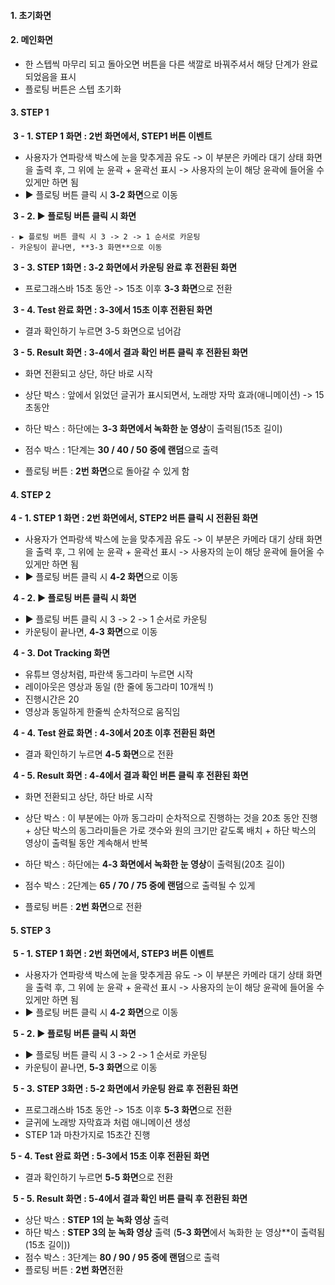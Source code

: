 #### 1. 초기화면

#### 2. 메인화면

- 한 스텝씩 마무리 되고 돌아오면 버튼을 다른 색깔로 바꿔주셔서 
  해당 단계가 완료되었음을 표시
- 플로팅 버튼은 스텝 초기화

#### 3. STEP 1

​	**3 - 1. STEP 1 화면 : 2번 화면에서, STEP1 버튼 이벤트**
  - 사용자가 연파랑색 박스에 눈을 맞추게끔 유도
    -> 이 부분은 카메라 대기 상태 화면을 출력 후, 그 위에 눈 윤곽 + 윤곽선 표시
    -> 사용자의 눈이 해당 윤곽에 들어올 수 있게만 하면 됨
  - ▶ 플로팅 버튼 클릭 시 **3-2 화면**으로 이동

​	**3 - 2. ▶ 플로팅 버튼 클릭 시 화면**

	- ▶ 플로팅 버튼 클릭 시 3 -> 2 -> 1 순서로 카운팅
	- 카운팅이 끝나면, **3-3 화면**으로 이동
​	**3 - 3. STEP 1화면 : 3-2 화면에서 카운팅 완료 후 전환된 화면**

 - 프로그래스바  15초 동안 -> 15초 이후 **3-3 화면**으로 전환

​    **3 - 4. Test 완료 화면 : 3-3에서 15초 이후 전환된 화면**

- 결과 확인하기 누르면 3-5 화면으로 넘어감

​    **3 - 5. Result 화면 : 3-4에서 결과 확인 버튼 클릭 후 전환된 화면**

- 화면 전환되고 상단, 하단 바로 시작

 - 상단 박스 : 앞에서 읽었던 글귀가 표시되면서, 노래방 자막 효과(애니메이션) 
                          -> 15초동안
 - 하단 박스 : 하단에는 **3-3 화면에서 녹화한 눈 영상**이 출력됨(15초 길이)
 - 점수 박스 : 1단계는 **30 / 40 / 50 중에 랜덤**으로 출력
 - 플로팅 버튼 : **2번 화면**으로 돌아갈 수 있게 함

#### 4. STEP 2

**4 - 1. STEP 1 화면 : 2번 화면에서, STEP2 버튼 클릭 시 전환된 화면**

  - 사용자가 연파랑색 박스에 눈을 맞추게끔 유도
    -> 이 부분은 카메라 대기 상태 화면을 출력 후, 그 위에 눈 윤곽 + 윤곽선 표시
    -> 사용자의 눈이 해당 윤곽에 들어올 수 있게만 하면 됨
  - ▶ 플로팅 버튼 클릭 시 **4-2 화면**으로 이동

​	**4 - 2. ▶ 플로팅 버튼 클릭 시 화면**

 - ▶ 플로팅 버튼 클릭 시 3 -> 2 -> 1 순서로 카운팅
 - 카운팅이 끝나면, **4-3 화면**으로 이동

​	**4 - 3. Dot Tracking 화면**

 - 유튜브 영상처럼, 파란색 동그라미 누르면 시작
 - 레이아웃은 영상과 동일
   (한 줄에 동그라미 10개씩 !)
 - 진행시간은 20
 - 영상과 동일하게 한줄씩 순차적으로 움직임

​    **4 - 4. Test 완료 화면 : 4-3에서  20초 이후 전환된 화면**

- 결과 확인하기 누르면 **4-5 화면**으로 전환

​    **4 - 5. Result 화면 :  4-4에서 결과 확인 버튼 클릭 후 전환된 화면**

- 화면 전환되고 상단, 하단 바로 시작

 - 상단 박스 : 이 부분에는 아까 동그라미 순차적으로 진행하는 것을
   					20초 동안 진행
   					+ 상단 박스의 동그라미들은 가로 갯수와 원의 크기만 같도록 배치
   					+ 하단 박스의 영상이 출력될 동안 계속해서 반복
 - 하단 박스 : 하단에는 **4-3 화면에서 녹화한 눈 영상**이 출력됨(20초 길이)
 - 점수 박스 : 2단계는 **65 / 70 / 75 중에 랜덤**으로 출력될 수 있게
 - 플로팅 버튼 : **2번 화면**으로 전환

#### 5. STEP 3

​	**5 - 1. STEP 1 화면 : 2번 화면에서, STEP3 버튼 이벤트**

  - 사용자가 연파랑색 박스에 눈을 맞추게끔 유도
    -> 이 부분은 카메라 대기 상태 화면을 출력 후, 그 위에 눈 윤곽 + 윤곽선 표시
    -> 사용자의 눈이 해당 윤곽에 들어올 수 있게만 하면 됨
  - ▶ 플로팅 버튼 클릭 시 **4-2 화면**으로 이동

​	**5 - 2. ▶ 플로팅 버튼 클릭 시 화면**

 - ▶ 플로팅 버튼 클릭 시  3 -> 2 -> 1 순서로 카운팅
 - 카운팅이 끝나면, **5-3 화면**으로 이동

​	**5 - 3. STEP 3화면 : 5-2 화면에서 카운팅 완료 후 전환된 화면**

 - 프로그래스바  15초 동안 -> 15초 이후 **5-3 화면**으로 전환
 - 글귀에 노래방 자막효과 처럼 애니메이션 생성
 - STEP 1과 마찬가지로 15초간 진행

  **5 - 4. Test 완료 화면 : 5-3에서  15초 이후 전환된 화면**

- 결과 확인하기 누르면 **5-5 화면**으로 전환

​    **5 - 5. Result 화면 : 5-4에서 결과 확인 버튼 클릭 후 전환된 화면**

 - 상단 박스 : **STEP 1의 눈 녹화 영상** 출력
 - 하단 박스 :  **STEP 3의 눈 녹화 영상** 출력
                                        (**5-3 화면**에서 녹화한 눈 영상**이 출력됨(15초 길이))
 - 점수 박스 : 3단계는 **80 / 90 / 95 중에 랜덤**으로 출력
 - 플로팅 버튼 : **2번 화면**전환
